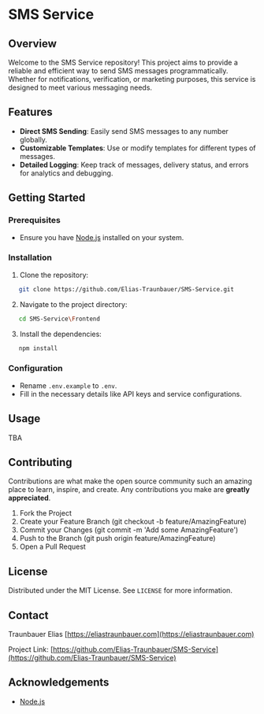 
# SMS Service

## Overview

Welcome to the SMS Service repository! This project aims to provide a reliable and efficient way to send SMS messages programmatically. Whether for notifications, verification, or marketing purposes, this service is designed to meet various messaging needs.


## Features

- **Direct SMS Sending**: Easily send SMS messages to any number globally.
- **Customizable Templates**: Use or modify templates for different types of messages.
- **Detailed Logging**: Keep track of messages, delivery status, and errors for analytics and debugging.


## Getting Started
### Prerequisites

- Ensure you have [Node.js](https://nodejs.org/) installed on your system.


### Installation

1. Clone the repository:
```sh
   git clone https://github.com/Elias-Traunbauer/SMS-Service.git
   ```
2. Navigate to the project directory:
```sh
   cd SMS-Service\Frontend
   ```
3. Install the dependencies:
```sh
   npm install
```

### Configuration

- Rename `.env.example` to `.env`.
- Fill in the necessary details like API keys and service configurations.

## Usage

TBA


## Contributing

Contributions are what make the open source community such an amazing place to learn, inspire, and create. Any contributions you make are **greatly appreciated**.

1. Fork the Project
2. Create your Feature Branch (git checkout -b feature/AmazingFeature)
3. Commit your Changes (git commit -m 'Add some AmazingFeature')
4. Push to the Branch (git push origin feature/AmazingFeature)
5. Open a Pull Request


## License

Distributed under the MIT License. See `LICENSE` for more information.


## Contact

Traunbauer Elias [https://eliastraunbauer.com](https://eliastraunbauer.com)

Project Link: [https://github.com/Elias-Traunbauer/SMS-Service](https://github.com/Elias-Traunbauer/SMS-Service)


## Acknowledgements

- [Node.js](https://nodejs.org/)

